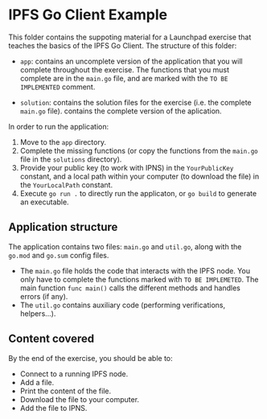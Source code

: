 # IPFS Go Client Example

This folder contains the suppoting material for a Launchpad exercise that teaches the basics of the IPFS Go Client. The structure of this folder:

* `app`: contains an uncomplete version of the application that you will complete throughout the exercise.
The functions that you must complete are in the `main.go` file, and are marked with the `TO BE IMPLEMENTED` comment.

* `solution`: contains the solution files for the exercise (i.e. the complete `main.go` file).
contains the complete version of the aplication.

In order to run the application:
1. Move to the `app` directory.
2. Complete the missing functions (or copy the functions from the `main.go` file in the `solutions` directory).
3. Provide your public key (to work with IPNS) in the `YourPublicKey` constant, and a local path within your computer (to download the file) in the `YourLocalPath` constant.
4. Execute `go run .` to directly run the applicaton, or `go build` to generate an executable.

## Application structure

The application contains two files: `main.go` and `util.go`, along with the `go.mod` and `go.sum` config files.

* The `main.go` file holds the code that interacts with the IPFS node. You only have to complete the functions marked with `TO BE IMPLEMETED`. The main function `func main()` calls the different methods and handles errors (if any).
* The `util.go` contains auxiliary code (performing verifications, helpers...).

## Content covered

By the end of the exercise, you should be able to:

* Connect to a running IPFS node.
* Add a file.
* Print the content of the file.
* Download the file to your computer.
* Add the file to IPNS.